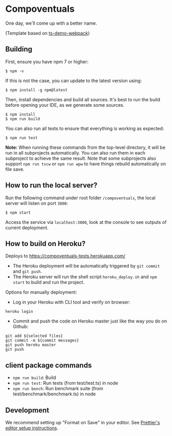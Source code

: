 # Compoventuals

One day, we'll come up with a better name.

(Template based on [ts-demo-webpack](https://github.com/rauschma/ts-demo-webpack))

## Building

First, ensure you have npm 7 or higher:

```console
$ npm -v
```

If this is not the case, you can update to the latest version using:

```console
$ npm install -g npm@latest
```

Then, install dependencies and build all sources.
It's best to run the build before opening your IDE, as we generate some sources.

```console
$ npm install
$ npm run build
```

You can also run all tests to ensure that everything is working as expected:

```console
$ npm run test
```

**Note:**
When running these commands from the top-level directory, it will be run in all subprojects automatically.
You can also run them in each subproject to achieve the same result.
Note that some subprojects also support `npm run tscw` or `npm run wpw` to have things rebuild automatically on file save.

## How to run the local server?

Run the following command under root folder `/compoventuals`, the local server will listen on port `3000`:
```console
$ npm start
```

Access the service via `localhost:3000`, look at the console to see outputs of current deployment.

## How to build on Heroku?

Deploys to https://compoventuals-tests.herokuapp.com/

* The Heroku deployment will be automatically triggered by `git commit` and `git push`.
* The Heroku server will run the shell script `heroku_deploy.sh` and `npm start` to build and run the project.

Options for manually deployment:

* Log in your Heroku with CLI tool and verify on browser:

```
heroku login
```

* Commit and push the code on Heroku master just like the way you do on Github:

```
git add ${selected files}
git commit -m ${commit messages}
git push heroku master
git push
```

## client package commands

* `npm run build`: Build
* `npm run test`: Run tests (from test/test.ts) in node
* `npm run bench`: Run benchmark suite (from test/benchmark/benchmark.ts) in node

## Development

We recommend setting up "Format on Save" in your editor.
See [Prettier's editor setup instructions](https://prettier.io/docs/en/editors.html).
